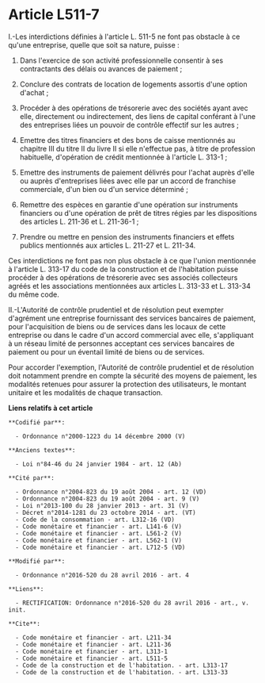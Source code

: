 # Article L511-7

I.-Les interdictions définies à l'article L. 511-5 ne font pas obstacle à ce qu'une entreprise, quelle que soit sa nature,
puisse : 

1. Dans l'exercice de son activité professionnelle consentir à ses contractants des délais ou avances de paiement ; 

2. Conclure des contrats de location de logements assortis d'une option d'achat ; 

3. Procéder à des opérations de trésorerie avec des sociétés ayant avec elle, directement ou indirectement, des liens de
capital conférant à l'une des entreprises liées un pouvoir de contrôle effectif sur les autres ; 

4. Emettre des titres financiers et des bons de caisse mentionnés au chapitre III du titre II du livre II si elle n'effectue
pas, à titre de profession habituelle, d'opération de crédit mentionnée à l'article L. 313-1 ; 

5. Emettre des instruments de paiement délivrés pour l'achat auprès d'elle ou auprès d'entreprises liées avec elle par un
accord de franchise commerciale, d'un bien ou d'un service déterminé ; 

6. Remettre des espèces en garantie d'une opération sur instruments financiers ou d'une opération de prêt de titres régies
par les dispositions des articles L. 211-36 et L. 211-36-1 ; 

7. Prendre ou mettre en pension des instruments financiers et effets publics mentionnés aux articles L. 211-27 et L. 211-34. 

Ces interdictions ne font pas non plus obstacle à ce que l'union mentionnée à l'article L. 313-17 du code de la construction
et de l'habitation puisse procéder à des opérations de trésorerie avec ses associés collecteurs agréés et les associations
mentionnées aux articles L. 313-33 et L. 313-34 du même code. 

II.-L'Autorité de contrôle prudentiel et de résolution peut exempter d'agrément une entreprise fournissant des services
bancaires de paiement, pour l'acquisition de biens ou de services dans les locaux de cette entreprise ou dans le cadre d'un
accord commercial avec elle, s'appliquant à un réseau limité de personnes acceptant ces services bancaires de paiement ou
pour un éventail limité de biens ou de services. 

Pour accorder l'exemption, l'Autorité de contrôle prudentiel et de résolution doit notamment prendre en compte la sécurité
des moyens de paiement, les modalités retenues pour assurer la protection des utilisateurs, le montant unitaire et les
modalités de chaque transaction.

**Liens relatifs à cet article**

	**Codifié par**:

	  - Ordonnance n°2000-1223 du 14 décembre 2000 (V)

	**Anciens textes**:

	  - Loi n°84-46 du 24 janvier 1984 - art. 12 (Ab)

	**Cité par**:

	  - Ordonnance n°2004-823 du 19 août 2004 - art. 12 (VD)
	  - Ordonnance n°2004-823 du 19 août 2004 - art. 9 (V)
	  - Loi n°2013-100 du 28 janvier 2013 - art. 31 (V)
	  - Décret n°2014-1281 du 23 octobre 2014 - art. (VT)
	  - Code de la consommation - art. L312-16 (VD)
	  - Code monétaire et financier - art. L141-6 (V)
	  - Code monétaire et financier - art. L561-2 (V)
	  - Code monétaire et financier - art. L562-1 (V)
	  - Code monétaire et financier - art. L712-5 (VD)

	**Modifié par**:

	  - Ordonnance n°2016-520 du 28 avril 2016 - art. 4

	**Liens**:

	  - RECTIFICATION: Ordonnance n°2016-520 du 28 avril 2016 - art., v. init.

	**Cite**:

	  - Code monétaire et financier - art. L211-34
	  - Code monétaire et financier - art. L211-36
	  - Code monétaire et financier - art. L313-1
	  - Code monétaire et financier - art. L511-5
	  - Code de la construction et de l'habitation. - art. L313-17
	  - Code de la construction et de l'habitation. - art. L313-33

